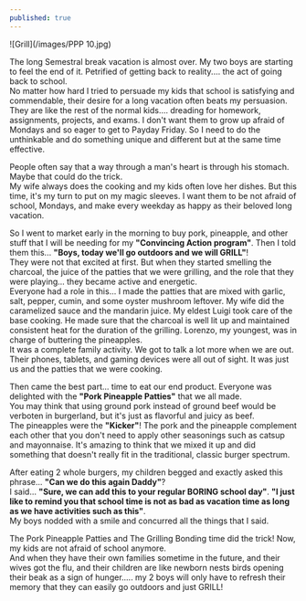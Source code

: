 ```yaml
---
published: true
---
```

![Grill](/images/PPP 10.jpg)

The long Semestral break vacation is almost over. My two boys are starting to feel the end of it. Petrified of getting back to reality.... the act of going back to school.   
No matter how hard I tried to persuade my kids that school is satisfying and commendable, their desire for a long vacation often beats my persuasion.   
They are like the rest of the normal kids.... dreading for homework, assignments, projects, and exams. I don't want them to grow up afraid of Mondays and so eager to get to Payday Friday.
So I need to do the unthinkable and do something unique and different but at the same time effective.

People often say that a way through a man's heart is through his stomach. Maybe that could do the trick.   
My wife always does the cooking and my kids often love her dishes. But this time, it's my turn to put on my magic sleeves. I want them to be not afraid of school, Mondays, and make every weekday as happy as their beloved long vacation.

So I went to market early in the morning to buy pork, pineapple, and other stuff that I will be needing for my **"Convincing Action program"**. Then I told them this... **"Boys, today we'll go outdoors and we will GRILL"**!   
They were not that excited at first. But when they started smelling the charcoal, the juice of the patties that we were grilling, and the role that they were playing... they became active and energetic.   
Everyone had a role in this... I made the patties that are mixed with garlic, salt, pepper, cumin, and some oyster mushroom leftover. 
My wife did the caramelized sauce and the mandarin juice. 
My eldest Luigi took care of the base cooking. He made sure that the charcoal is well lit up and maintained consistent heat for the duration of the grilling. 
Lorenzo, my youngest, was in charge of buttering the pineapples.   
It was a complete family activity.  We got to talk a lot more when we are out. Their phones, tablets, and gaming devices were all out of sight. It was just us and the patties that we were cooking.

Then came the best part... time to eat our end product. Everyone was delighted with the **"Pork Pineapple Patties"** that we all made.   
You may think that using ground pork instead of ground beef would be verboten in burgerland, but it's just as flavorful and juicy as beef.   
The pineapples were the **"Kicker"**! The pork and the pineapple complement each other that you don't need to apply other seasonings such as catsup and mayonnaise. 
It's amazing to think that we mixed it up and did something that doesn't really fit in the traditional, classic burger spectrum. 

After eating 2 whole burgers, my children begged and exactly asked this phrase... **"Can we do this again Daddy"**?   
I said...  **"Sure, we can add this to your regular BORING school day"**. **"I just like to remind you that school time is not as bad as vacation time as long as we have activities such as this"**.   
My boys nodded with a smile and concurred all the things that I said. 

The Pork Pineapple Patties and The Grilling Bonding time did the trick! Now, my kids are not afraid of school anymore.   
And when they have their own families sometime in the future, and their wives got the flu, and their children are like newborn nests birds opening their beak as a sign of hunger..... my 2 boys will only have to refresh their memory that they can easily go outdoors and just GRILL!  

